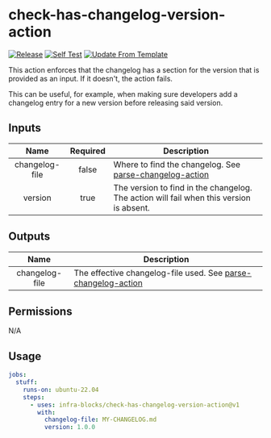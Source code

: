 # check-has-changelog-version-action
[![Release](https://github.com/infra-blocks/check-has-changelog-version-action/actions/workflows/git-tag-semver-from-label.yml/badge.svg)](https://github.com/infra-blocks/check-has-changelog-version-action/actions/workflows/git-tag-semver-from-label.yml)
[![Self Test](https://github.com/infra-blocks/check-has-changelog-version-action/actions/workflows/self-test.yml/badge.svg)](https://github.com/infra-blocks/check-has-changelog-version-action/actions/workflows/self-test.yml)
[![Update From Template](https://github.com/infra-blocks/check-has-changelog-version-action/actions/workflows/update-from-template.yml/badge.svg)](https://github.com/infra-blocks/check-has-changelog-version-action/actions/workflows/update-from-template.yml)

This action enforces that the changelog has a section for the version that is provided as an input. If it
doesn't, the action fails.

This can be useful, for example, when making sure developers add a changelog entry for a new
version before releasing said version.

## Inputs

|      Name      | Required | Description                                                                                                                |
|:--------------:|:--------:|----------------------------------------------------------------------------------------------------------------------------|
| changelog-file |  false   | Where to find the changelog. See [parse-changelog-action](https://github.com/infra-blocks/parse-changelog-action) |
|    version     |   true   | The version to find in the changelog. The action will fail when this version is absent.                                    |

## Outputs

|      Name      | Description                                                                                                                      |
|:--------------:|----------------------------------------------------------------------------------------------------------------------------------|
| changelog-file | The effective changelog-file used. See [parse-changelog-action](https://github.com/infra-blocks/parse-changelog-action) |


## Permissions

N/A

## Usage

```yaml
jobs:
  stuff:
    runs-on: ubuntu-22.04
    steps:
      - uses: infra-blocks/check-has-changelog-version-action@v1
        with:
          changelog-file: MY-CHANGELOG.md
          version: 1.0.0
```
